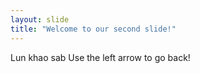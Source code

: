 ```yaml
---
layout: slide
title: "Welcome to our second slide!"
---
```

Lun khao sab
Use the left arrow to go back!
